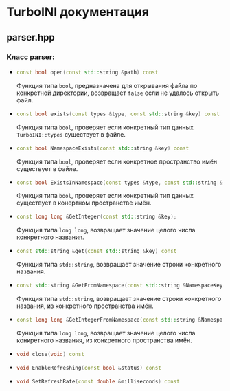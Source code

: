 # TurboINI документация
## parser.hpp
### Класс parser:
- ```hpp
  const bool open(const std::string &path) const
  ```
  Функция типа ```bool```, предназначена для открывания файла по конкретной директории, возвращает ```false``` если не удалось открыть файл.
- ```hpp
  const bool exists(const types &type, const std::string &key) const
  ```
  Функция типа ```bool```, проверяет если конкретный тип данных ```TurboINI::types``` существует в файле.
- ```hpp
  const bool NamespaceExists(const std::string &key) const
  ```
  Функция типа ```bool```, проверяет если конкретное пространство имён существует в файле.
- ```hpp
  const bool ExistsInNamespace(const types &type, const std::string &NamespaceKey, const std::string &key) const
  ```
  Функция типа ```bool```, проверяет если конкретный тип данных существует в конертном пространстве имён.
- ```hpp
  const long long &GetInteger(const std::string &key);
  ```
  Функция типа ```long long```, возвращает значение целого числа конкретного названия.
- ```hpp
  const std::string &get(const std::string &key) const
  ```
  Функция типа ```std::string```, возвращает значение строки конкретного названия.
- ```hpp
  const std::string &GetFromNamespace(const std::string &NamespaceKey, const std::string &key) const
  ```
  Функция типа ```std::string```, возвращает значение строки конкретного названия, из конкретного пространства имён.
- ```hpp
  const long long &GetIntegerFromNamespace(const std::string &NamespaceKey, const std::string &key) const;
  ```
  Функция типа ```long long```, возвращает значение целого числа конкретного названия, из конкретного пространства имён.
- ```hpp
  void close(void) const
  ```
- ```hpp
  void EnableRefreshing(const bool &status) const
  ```
- ```hpp
  void SetRefreshRate(const double &milliseconds) const
  ```
